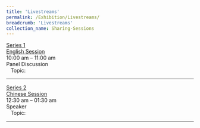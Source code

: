 ```yaml
---
title: 'Livestreams'
permalink: /Exhibition/Livestreams/
breadcrumb: 'Livestreams'
collection_name: Sharing-Sessions
---
```

<div>
  <p><u>Series 1</u><br/>
  <u>English Session</u><br/>
  10:00 am – 11:00 am <br/>
  Panel Discussion <br/>
   &nbsp; &nbsp;Topic:</p></div>
  <hr/>
  <div>
  <p><u>Series 2 </u><br/>
  <u>Chinese Session</u><br/>
  12:30 am – 01:30 am <br/>
  Speaker <br/>
   &nbsp; &nbsp;Topic:</p></div>
  <hr/>

